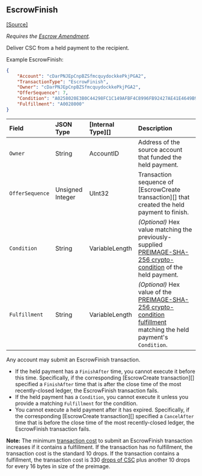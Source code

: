 ## EscrowFinish

[[Source]<br>](https://github.com/casinocoin/casinocoind/blob/develop/src/casinocoin/app/tx/impl/Escrow.cpp "Source")

_Requires the [Escrow Amendment](reference-amendments.html#escrow)._

Deliver CSC from a held payment to the recipient.

Example EscrowFinish:

```json
{
    "Account": "cDarPNJEpCnpBZSfmcquydockkePkjPGA2",
    "TransactionType": "EscrowFinish",
    "Owner": "cDarPNJEpCnpBZSfmcquydockkePkjPGA2",
    "OfferSequence": 7,
    "Condition": "A0258020E3B0C44298FC1C149AFBF4C8996FB92427AE41E4649B934CA495991B7852B855810100",
    "Fulfillment": "A0028000"
}
```

| Field           | JSON Type        | [Internal Type][] | Description               |
|:----------------|:-----------------|:------------------|:--------------------------|
| `Owner`         | String           | AccountID         | Address of the source account that funded the held payment.
| `OfferSequence` | Unsigned Integer | UInt32            | Transaction sequence of [EscrowCreate transaction][] that created the held payment to finish.
| `Condition`     | String           | VariableLength    | _(Optional)_ Hex value matching the previously-supplied [PREIMAGE-SHA-256 crypto-condition](https://tools.ietf.org/html/draft-thomas-crypto-conditions-02#section-8.1) of the held payment. |
| `Fulfillment`   | String           | VariableLength    | _(Optional)_ Hex value of the [PREIMAGE-SHA-256 crypto-condition fulfillment](https://tools.ietf.org/html/draft-thomas-crypto-conditions-02#section-8.1.4) matching the held payment's `Condition`. |

Any account may submit an EscrowFinish transaction.

- If the held payment has a `FinishAfter` time, you cannot execute it before this time. Specifically, if the corresponding [EscrowCreate transaction][] specified a `FinishAfter` time that is after the close time of the most recently-closed ledger, the EscrowFinish transaction fails.
- If the held payment has a `Condition`, you cannot execute it unless you provide a matching `Fulfillment` for the condition.
- You cannot execute a held payment after it has expired. Specifically, if the corresponding [EscrowCreate transaction][] specified a `CancelAfter` time that is before the close time of the most recently-closed ledger, the EscrowFinish transaction fails.

**Note:** The minimum [transaction cost](concept-transaction-cost.html) to submit an EscrowFinish transaction increases if it contains a fulfillment. If the transaction has no fulfillment, the transaction cost is the standard 10 drops. If the transaction contains a fulfillment, the transaction cost is 330 [drops of CSC](reference-casinocoind.html#specifying-currency-amounts) plus another 10 drops for every 16 bytes in size of the preimage.
